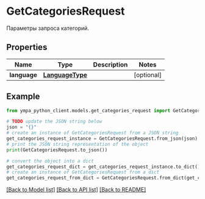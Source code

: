 # GetCategoriesRequest

Параметры запроса категорий. 

## Properties

Name | Type | Description | Notes
------------ | ------------- | ------------- | -------------
**language** | [**LanguageType**](LanguageType.md) |  | [optional] 

## Example

```python
from ympa_python_client.models.get_categories_request import GetCategoriesRequest

# TODO update the JSON string below
json = "{}"
# create an instance of GetCategoriesRequest from a JSON string
get_categories_request_instance = GetCategoriesRequest.from_json(json)
# print the JSON string representation of the object
print(GetCategoriesRequest.to_json())

# convert the object into a dict
get_categories_request_dict = get_categories_request_instance.to_dict()
# create an instance of GetCategoriesRequest from a dict
get_categories_request_from_dict = GetCategoriesRequest.from_dict(get_categories_request_dict)
```
[[Back to Model list]](../README.md#documentation-for-models) [[Back to API list]](../README.md#documentation-for-api-endpoints) [[Back to README]](../README.md)



